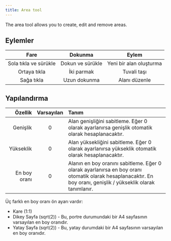 ```yaml
---
title: Area tool
---
```


The area tool allows you to create, edit and remove areas.

## Eylemler

|          Fare         |      Dokunma     |          Eylem          |
| :-------------------: | :--------------: | :---------------------: |
| Sola tıkla ve sürükle | Dokun ve sürükle | Yeni bir alan oluşturma |
|      Ortaya tıkla     |    İki parmak    |       Tuvali taşı       |
|       Sağa tıkla      |   Uzun dokunma   |      Alanı düzenle      |

## Yapılandırma

|      Özellik | Varsayılan | Tanım                                                                                                                                                                                                          |
| -----------: | :--------: | :------------------------------------------------------------------------------------------------------------------------------------------------------------------------------------------------------------- |
|     Genişlik |      0     | Alan genişliğini sabitleme. Eğer 0 olarak ayarlanırsa genişlik otomatik olarak hesaplanacaktır.                                                                                |
|    Yükseklik |      0     | Alan yüksekliğini sabitleme. Eğer 0 olarak ayarlanırsa yükseklik otomatik olarak hesaplanacaktır.                                                                              |
| En boy oranı |      0     | Alanın en boy oranını sabitleme. Eğer 0 olarak ayarlanırsa en boy oranı otomatik olarak hesaplanacaktır. En boy oranı, genişlik / yükseklik olarak tanımlanır. |

Üç farklı en boy oranı ön ayarı vardır:

- Kare (1:1)
- Dikey Sayfa (sqrt(2)) - Bu, portre durumundaki bir A4 sayfasının varsayılan en boy oranıdır.
- Yatay Sayfa (sqrt(2)) - Bu, yatay durumdaki bir A4 sayfasının varsayılan en boy oranıdır.
